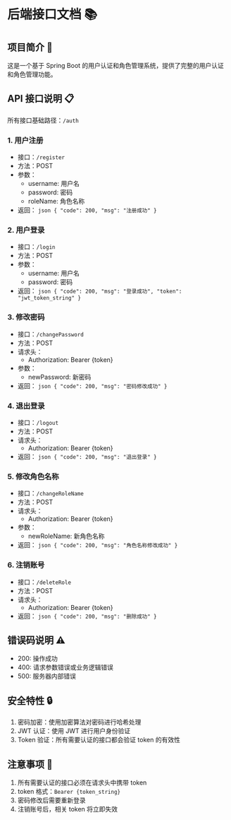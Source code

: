 # 后端接口文档 📚

## 项目简介 🎯

这是一个基于 Spring Boot 的用户认证和角色管理系统，提供了完整的用户认证和角色管理功能。

## API 接口说明 📋

所有接口基础路径：`/auth`

### 1. 用户注册 
- 接口：`/register`
- 方法：POST
- 参数：
  - username: 用户名
  - password: 密码
  - roleName: 角色名称
- 返回：  ```json
  {
    "code": 200,
    "msg": "注册成功"
  }  ```

### 2. 用户登录
- 接口：`/login`
- 方法：POST
- 参数：
  - username: 用户名
  - password: 密码
- 返回：  ```json
  {
    "code": 200,
    "msg": "登录成功",
    "token": "jwt_token_string"
  }  ```

### 3. 修改密码
- 接口：`/changePassword`
- 方法：POST
- 请求头：
  - Authorization: Bearer {token}
- 参数：
  - newPassword: 新密码
- 返回：  ```json
  {
    "code": 200,
    "msg": "密码修改成功"
  }  ```

### 4. 退出登录
- 接口：`/logout`
- 方法：POST
- 请求头：
  - Authorization: Bearer {token}
- 返回：  ```json
  {
    "code": 200,
    "msg": "退出登录"
  }  ```

### 5. 修改角色名称
- 接口：`/changeRoleName`
- 方法：POST
- 请求头：
  - Authorization: Bearer {token}
- 参数：
  - newRoleName: 新角色名称
- 返回：  ```json
  {
    "code": 200,
    "msg": "角色名称修改成功"
  }  ```

### 6. 注销账号
- 接口：`/deleteRole`
- 方法：POST
- 请求头：
  - Authorization: Bearer {token}
- 返回：  ```json
  {
    "code": 200,
    "msg": "删除成功"
  }  ```

## 错误码说明 ⚠️

- 200: 操作成功
- 400: 请求参数错误或业务逻辑错误
- 500: 服务器内部错误

## 安全特性 🔒

1. 密码加密：使用加密算法对密码进行哈希处理
2. JWT 认证：使用 JWT 进行用户身份验证
3. Token 验证：所有需要认证的接口都会验证 token 的有效性

## 注意事项 📢

1. 所有需要认证的接口必须在请求头中携带 token
2. token 格式：`Bearer {token_string}`
3. 密码修改后需要重新登录
4. 注销账号后，相关 token 将立即失效

